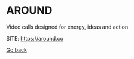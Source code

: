# AROUND
 
 Video calls designed for energy, ideas and action
 
 SITE: https://around.co

 [Go back](https://portable-linux-apps.github.io/apps.html)
